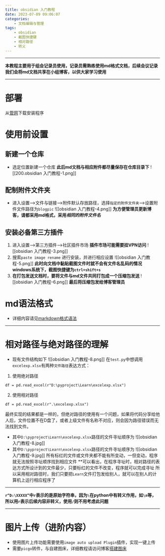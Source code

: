 ```yaml
---
title: obsidian 入门教程
date: 2023-07-09 09:06:07
categories:
	- 文档编辑与管理
tags: 
	- obsidian
	- 截图快捷键
	- 相对路径
	- 转义
---
```

-----

**本教程主要用于组会记录员使用，记录员需熟练使用md格式文档，后续会议记录我们会将md文档共享在小组博客，以供大家学习使用**

-----------

# 部署
从[管网](https://obsidian.md/)下载安装程序
# 使用前设置
## 新建一个仓库
- 选定位置新建一个仓库
**此后md文档与相应附件都尽量保存在仓库目录下**
![[200.obsidian 入门教程-1.png]]
## 配制附件文件夹
- 进入设置-->文件与链接-->附件默认存放路径，选择`指定的附件文件夹`-->设置附件文件路径为`blogpic`
![[obsidian 入门教程-4.png]]
**为方便管理员更新博客，请都采用md格式，采用*****相同的附件文件名***
## 安装必备第三方插件
1. 进入设置-->第三方插件-->社区插件市场
**插件市场可能需要挂VPN访问**
![[obsidian 入门教程-3.png]]
2. 搜索`paste image rename` 进行安装，并进行相应设置
![[obsidian 入门教程-5.png]]
**此时向文档中黏贴截图文件时就不会有文件名乱码的情况**
**windows系统下，截图快捷键为`ctrl+shift+s`**
3. **在打包发送文档时，要将文件与md文件共同打包成一个压缩包发送**
![[obsidian 入门教程-6.png]]
**最后将压缩包发给博客管理员**
# md语法格式
- 详细内容请见[markdown格式语法](https://hotsaber.github.io/2023/07/06/md%E8%AF%AD%E6%B3%95/)
----
# 相对路径与绝对路径的理解
- 现有文件结构如下
![[obsidian 入门教程-8.png]]
在`test.py`中想调用`excelexp.xlsx`有两种`文件路径`表达方式：
1. 使用绝对路径
```
df = pd.read_excel(r"D:\pyproject\Learn\excelexp.xlsx")
```
2. 使用相对路径
```
df = pd.read_excel(r".\excelexp.xlsx")
```
最终实现的结果都是一样的，但绝对路径的使用有一个问题，如果将代码分享给他人后，文件位置不在D盘了，或者上级文件有名称不对应，则会因为路径错误而无法找到文件。
- 其中`D:\pyproject\Learn\excelexp.xlsx`路径的文件寻址顺序为
![[obsidian 入门教程-8.jpg]]
- 其中`D:\pyproject\Learn\excelexp.xlsx`路径的文件寻址顺序为
![[obsidian 入门教程-9.jpg]]
所有标红的文件或文件夹都不能有所变动，一但变动，程序就无法按照寻址顺序找到相应文件
**可以看出，在程序寻址时，相对路径的表达方式所设计到的文件最少，只要标红的文件不改变，程序就可以完成寻址
所以采用相对路径时，我们只要把`Learn`文件打包发给别人，就可以在别人的计算机上运行相应程序了
********
**`r“D:\XXXXX”`中`r`表示的是原始字符串，因为`\`在python中有转义作用，如`\n`等，所以用`r`表示后续内容非转义，使用`/`则不用考虑此问题**
****
# 图片上传（进阶内容）
- 使用图片上传功能需要使用`image auto upload Plugin`插件，实现一键上传
- 需要`picgo`转件，与自建图床，详细教程请访问博客[搭建图床](https://hotsaber.github.io/2023/05/20/%E6%90%AD%E5%BB%BA%E5%9B%BE%E5%BA%8A/)